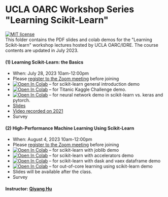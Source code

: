# UCLA OARC Workshop Series "Learning Scikit-Learn"
[![MIT license](https://img.shields.io/badge/License-MIT-blue.svg)](https://huqy.github.io/learning-sklearn/LICENSE.md)  
This folder contains the PDF slides and colab demos for the "Learning Scikit-learn" workshop lectures hosted by UCLA OARC/IDRE. The course contents are updated in July 2023.

#### (1) Learning Scikit-Learn: the Basics
 - When: July 28, 2023 10am-12:00pm
 - Please [register to the Zoom meeting](https://ucla.zoom.us/meeting/register/tJEqd-uorzwpHNf1F_22Hz3a09aaMaFjegDL) before joining
 - [![Open In Colab](https://colab.research.google.com/assets/colab-badge.svg)](http://bit.ly/lskl_01) &ndash; for scikit-learn general introduction demo
 - [![Open In Colab](https://colab.research.google.com/assets/colab-badge.svg)](http://bit.ly/lskl_02) &ndash; for Titanic Kaggle Challenge demo.
 - [![Open In Colab](https://colab.research.google.com/assets/colab-badge.svg)](https://bit.ly/3PuFTHw) &ndash; for neural network demo in scikit-learn vs. keras and pytorch.
 - [Slides](https://huqy.github.io/learning-sklearn/Learning_sklearn_1.pdf)
 - [Video recorded on 2021](https://youtu.be/nGmTlSeGdmo)
 - Survey 

#### (2) High-Performance Machine Learning Using Scikit-Learn
 - When: August 4, 2023 10am-12:00pm
 - Please [register to the Zoom meeting](https://ucla.zoom.us/meeting/register/tJcrdOupqTsrHdfGk-BQHD6foJjndq7s1T4T) before joining
 - [![Open In Colab](https://colab.research.google.com/assets/colab-badge.svg)](http://bit.ly/hpskl_01) &ndash; for scikit-learn with joblib demo
 - [![Open In Colab](https://colab.research.google.com/assets/colab-badge.svg)](http://bit.ly/hpskl_02) &ndash; for scikit-learn with accelerators demo
 - [![Open In Colab](https://colab.research.google.com/assets/colab-badge.svg)](http://bit.ly/hpskl_03) &ndash; for scikit-learn with dask and vaex dataframe demo
 - [![Open In Colab](https://colab.research.google.com/assets/colab-badge.svg)](http://bit.ly/hpskl_04) &ndash; for out-of-core learning using scikit-learn demo
 - Slides will be available after the class. 
 - Survey 

#### Instructor: [Qiyang Hu](https://oarc.ucla.edu/people/profiles/qiyang-hu) 

